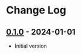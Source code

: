 # Change Log

## [0.1.0](https://github.com/{{github-username}}/{{project-name}}/tree/v0.1.0) - 2024-01-01

* Initial version
